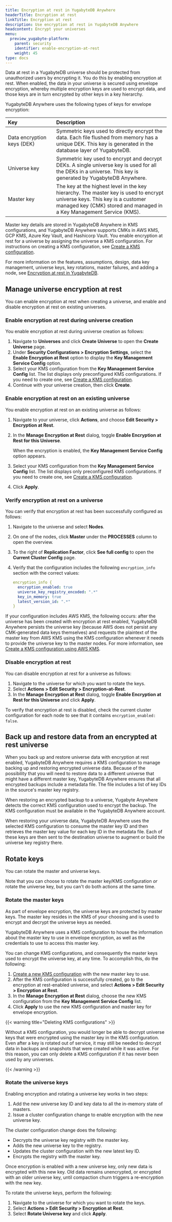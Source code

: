 ```yaml
---
title: Encryption at rest in YugabyteDB Anywhere
headerTitle: Encryption at rest
linkTitle: Encryption at rest
description: Use encryption at rest in YugabyteDB Anywhere
headcontent: Encrypt your universes
menu:
  preview_yugabyte-platform:
    parent: security
    identifier: enable-encryption-at-rest
    weight: 45
type: docs
---
```


Data at rest in a YugabyteDB universe should be protected from unauthorized users by encrypting it. You do this by enabling encryption at rest. When enabled, the data in your universe is secured using envelope encryption, whereby multiple encryption keys are used to encrypt data, and those keys are in turn encrypted by other keys in a key hierarchy.

YugabyteDB Anywhere uses the following types of keys for envelope encryption:

| Key | Description |
| :--- | :--- |
| Data&nbsp;encryption keys (DEK) | Symmetric keys used to directly encrypt the data. Each file flushed from memory has a unique DEK. This key is generated in the database layer of YugabyteDB. |
| Universe key | Symmetric key used to encrypt and decrypt DEKs. A single universe key is used for all the DEKs in a universe. This key is generated by YugabyteDB Anywhere. |
| Master key | The key at the highest level in the key hierarchy. The master key is used to encrypt universe keys. This key is a customer managed key (CMK) stored and managed in a Key Management Service (KMS). |

Master key details are stored in YugabyteDB Anywhere in KMS configurations, and YugabyteDB Anywhere supports CMKs in AWS KMS, GCP KMS, Azure Key Vault, and Hashicorp Vault. You enable encryption at rest for a universe by assigning the universe a KMS configuration. For instructions on creating a KMS configuration, see [Create a KMS configuration](../create-kms-config/aws-kms/).

For more information on the features, assumptions, design, data key management, universe keys, key rotations, master failures, and adding a node, see [Encryption at rest in YugabyteDB](https://github.com/yugabyte/yugabyte-db/blob/master/architecture/design/docdb-encryption-at-rest.md).

## Manage universe encryption at rest

You can enable encryption at rest when creating a universe, and enable and disable encryption at rest on existing universes.

### Enable encryption at rest during universe creation

You enable encryption at rest during universe creation as follows:

1. Navigate to **Universes** and click **Create Universe** to open the **Create Universe** page.
1. Under **Security Configurations > Encryption Settings**, select the **Enable Encryption at Rest** option to display the **Key Management Service Config** option.
1. Select your KMS configuration from the **Key Management Service Config** list. The list displays only preconfigured KMS configurations. If you need to create one, see [Create a KMS configuration](../create-kms-config/aws-kms/).
1. Continue with your universe creation, then click **Create**.

### Enable encryption at rest on an existing universe

You enable encryption at rest on an existing universe as follows:

1. Navigate to your universe, click **Actions**, and choose **Edit Security > Encryption at Rest**.

1. In the **Manage Encryption at Rest** dialog, toggle **Enable Encryption at Rest for this Universe**.

   When the encryption is enabled, the **Key Management Service Config** option appears.

1. Select your KMS configuration from the **Key Management Service Config** list. The list displays only preconfigured KMS configurations. If you need to create one, see [Create a KMS configuration](../create-kms-config/aws-kms/).

1. Click **Apply**.

### Verify encryption at rest on a universe

You can verify that encryption at rest has been successfully configured as follows:

1. Navigate to the universe and select **Nodes**.
1. On one of the nodes, click **Master** under the **PROCESSES** column to open the overview.
1. To the right of **Replication Factor**, click **See full config** to open the **Current Cluster Config** page.
1. Verify that the configuration includes the following `encryption_info` section with the correct values:

    ```yaml
    encryption_info {
      encryption_enabled: true
      universe_key_registry_encoded: ".*"
      key_in_memory: true
      latest_version_id: ".*"
    }
    ```

If your configuration includes AWS KMS, the following occurs: after the universe has been created with encryption at rest enabled, YugabyteDB Anywhere persists the universe key (because AWS does not persist any CMK-generated data keys themselves) and requests the plaintext of the master key from AWS KMS using the KMS configuration whenever it needs to provide the universe key to the master nodes. For more information, see [Create a KMS configuration using AWS KMS](../create-kms-config/aws-kms/).

### Disable encryption at rest

You can disable encryption at rest for a universe as follows:

1. Navigate to the universe for which you want to rotate the keys.
2. Select **Actions > Edit Security > Encryption-at-Rest**.
3. In the **Manage Encryption at Rest** dialog, toggle **Enable Encryption at Rest for this Universe** and click **Apply**.

To verify that encryption at rest is disabled, check the current cluster configuration for each node to see that it contains `encryption_enabled: false`.

## Back up and restore data from an encrypted at rest universe

When you back up and restore universe data with encryption at rest enabled, YugabyteDB Anywhere requires a KMS configuration to manage backing up and restoring encrypted universe data. Because of the possibility that you will need to restore data to a different universe that might have a different master key, YugabyteDB Anywhere ensures that all encrypted backups include a metadata file. The file includes a list of key IDs in the source's master key registry.

When restoring an encrypted backup to a universe, Yugabyte Anywhere detects the correct KMS configuration used to encrypt the backup. The KMS configuration must be available in the YugabyteDB Anywhere account.

When restoring your universe data, YugabyteDB Anywhere uses the selected KMS configuration to consume the master key ID and then retrieves the master key value for each key ID in the metadata file. Each of these keys are then sent to the destination universe to augment or build the universe key registry there.

## Rotate keys

You can rotate the master and universe keys.

Note that you can choose to rotate the master key/KMS configuration _or_ rotate the universe key, but you can't do both actions at the same time.

### Rotate the master keys

As part of envelope encryption, the universe keys are protected by master keys. The master key resides in the KMS of your choosing and is used to encrypt and decrypt the universe keys as needed.

YugabyteDB Anywhere uses a KMS configuration to house the information about the master key to use in envelope encryption, as well as the credentials to use to access this master key.

You can change KMS configurations, and consequently the master keys used to encrypt the universe key, at any time. To accomplish this, do the following:

1. [Create a new KMS configuration](../create-kms-config/aws-kms/) with the new master key to use.
1. After the KMS configuration is successfully created, go to the encryption at rest-enabled universe, and select **Actions > Edit Security > Encryption at Rest**.
1. In the **Manage Encryption at Rest** dialog, choose the new KMS configuration from the **Key Management Service Config** list.
1. Click **Apply** to use the new KMS configuration and master key for envelope encryption.

{{< warning title="Deleting KMS configurations" >}}

Without a KMS configuration, you would longer be able to decrypt universe keys that were encrypted using the master key in the KMS configuration. Even after a key is rotated out of service, it may still be needed to decrypt data in backups and snapshots that were created while it was active. For this reason, you can only delete a KMS configuration if it has never been used by any universes.

{{< /warning >}}

### Rotate the universe keys

Enabling encryption and rotating a universe key works in two steps:

1. Add the new universe key ID and key data to all the in-memory state of masters.
2. Issue a cluster configuration change to enable encryption with the new universe key.

The cluster configuration change does the following:

- Decrypts the universe key registry with the master key.
- Adds the new universe key to the registry.
- Updates the cluster configuration with the new latest key ID.
- Encrypts the registry with the master key.

Once encryption is enabled with a new universe key, only new data is encrypted with this new key. Old data remains unencrypted, or encrypted with an older universe key, until compaction churn triggers a re-encryption with the new key.

To rotate the universe keys, perform the following:

1. Navigate to the universe for which you want to rotate the keys.
2. Select **Actions > Edit Security > Encryption at Rest**.
3. Select **Rotate Universe key** and click **Apply**.
